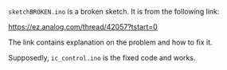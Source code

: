 `sketchBROKEN.ino` is a broken sketch. It is from the following link:

https://ez.analog.com/thread/42057?tstart=0

The link contains explanation on the problem and how to fix it.

Supposedly, `ic_control.ino` is the fixed code and works.
